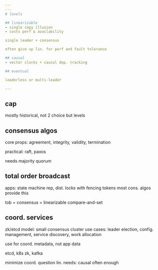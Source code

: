 ```yaml
---
---
# levels 

## linearizable
- single copy illusion
- costs perf & availability 

single leader + consensus 

often give up lin. for perf and fault tolerance 

## causal
- vector clocks + causal dep. tracking 

## eventual 

leaderless or multi-leader 

---
```


## cap 
mostly historical, not 2 choice but levels 


## consensus algos 
core props: agreement, integrity, validity, termination 

practical: raft, paxos

needs majority quorum


## total order broadcast

apps: state machine rep, dist. locks with fencing tokens 
most cons. algos provide this 

tob = consensus = linearizable compare-and-set

## coord. services 

zk/etcd model: small consensus cluster
use cases: leader election, config. management, service discovery, work allocation 

use for coord. metadata, not app data 

etcd, k8s
zk, kafka

minimize coord. 
question lin. needs: causal often enough 
